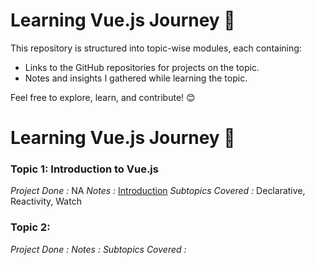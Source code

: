 # Learning Vue.js Journey 🚀

This repository is structured into topic-wise modules, each containing:  
- Links to the GitHub repositories for projects on the topic.  
- Notes and insights I gathered while learning the topic.  

Feel free to explore, learn, and contribute! 😊

# Learning Vue.js Journey 🚀  

### Topic 1: Introduction to Vue.js  
*Project Done :* NA
*Notes :* [Introduction](Introduction/Notes.md)
*Subtopics Covered :* Declarative, Reactivity, Watch 

### Topic 2: 
*Project Done :* 
*Notes :* 
*Subtopics Covered :* 
